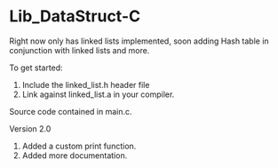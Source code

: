 # Lib_DataStruct-C
Right now only has linked lists implemented, soon adding Hash table in conjunction with linked lists and more.

To get started:
1. Include the linked_list.h header file
2. Link against linked_list.a in your compiler.

Source code contained in main.c.

Version 2.0
1. Added a custom print function.
2. Added more documentation.
